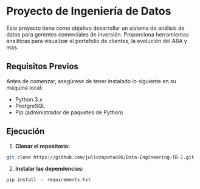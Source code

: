 # Proyecto de Ingeniería de Datos

Este proyecto tiene como objetivo desarrollar un sistema de análisis de datos para gerentes comerciales de inversión. Proporciona herramientas analíticas para visualizar el portafolio de clientes, la evolución del ABA y más.

## Requisitos Previos

Antes de comenzar, asegúrese de tener instalado lo siguiente en su máquina local:

- Python 3.x
- PostgreSQL
- Pip (administrador de paquetes de Python)

## Ejecución

1. **Clonar el repositorio:**

```bash
git clone https://github.com/juliozapatao96/Data-Engineering-TB-1.git
```

2. **Instalar las dependencias:**
```bash
pip install -r requirements.txt
```
